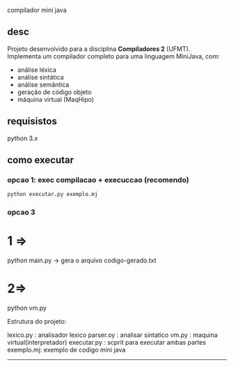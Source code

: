 compilador mini java

## desc

Projeto desenvolvido para a disciplina **Compiladores 2** (UFMT).  
Implementa um compilador completo para uma linguagem MiniJava, com:
- análise léxica
- análise sintática
- análise semântica
- geração de código objeto
- máquina virtual (MaqHipo)

## requisistos
python 3.x

## como executar

### opcao 1: exec compilacao + execuccao (recomendo)
```bash 
python executar.py exemplo.mj
```

### opcao 3
# 1 => 
python main.py -> gera o arquivo codigo-gerado.txt

# 2=> 
python vm.py

Estrutura do projeto:

lexico.py : analisador lexico
parser.oy : analisar sintatico
vm.py : maquina virtual(interpretador)
executar.py : scprit para executar ambas partes
exemplo.mj: exemplo de codigo mini java

------------------------
